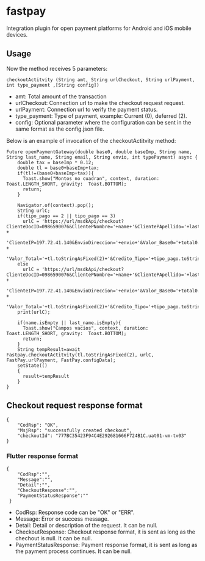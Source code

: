 # fastpay

Integration plugin for open payment platforms for Android and iOS mobile devices.

## Usage
Now the method receives 5 parameters:

```
checkoutActitvity (String amt, String urlCheckout, String urlPayment, int type_payment ,[String config])
```
* amt: Total amount of the transaction
* urlCheckout: Connection url to make the checkout request request.
* urlPayment: Connection url to verify the payment status.
* type_payment: Type of payment, example: Current (0), deferred (2).
* config: Optional parameter where the configuration can be sent in the same format as the config.json file.

Below is an example of invocation of the checkoutActitvity method:


```
Future openPaymentGateway(double base0, double baseImp, String name, String last_name, String email, String envio, int typePayment) async {
    double tax = baseImp * 0.12;
    double tl = base0+baseImp+tax;
    if(tl!=(base0+baseImp+tax)){
      Toast.show("Montos no cuadran", context, duration: Toast.LENGTH_SHORT, gravity:  Toast.BOTTOM);
      return;
    }

    Navigator.of(context).pop();
    String urlC;
    if(tipo_pago == 2 || tipo_pago == 3)
      urlC = 'https://url/msdkApi/checkout?ClienteDocID=0986590076&ClientePNombre='+name+'&ClientePApellido='+last_name+'&ClienteEmail='+email+'&' +
        'ClienteIP=197.72.41.140&EnvioDireccion='+envio+'&Valor_Base0='+total0.toStringAsFixed(2)+'&Valor_BaseImp='+totalImp.toStringAsFixed(2)+'&Valor_IVA='+tax.toStringAsFixed(2)+'&' +
        'Valor_Total='+tl.toStringAsFixed(2)+'&Credito_Tipo='+tipo_pago.toString();
    else
      urlC = 'https://url/msdkApi/checkout?ClienteDocID=0986590076&ClientePNombre='+name+'&ClientePApellido='+last_name+'&ClienteEmail='+email+'&' +
          'ClienteIP=197.72.41.140&EnvioDireccion='+envio+'&Valor_Base0='+total0.toStringAsFixed(2)+'&Valor_BaseImp='+totalImp.toStringAsFixed(2)+'&Valor_IVA='+tax.toStringAsFixed(2)+'&' +
          'Valor_Total='+tl.toStringAsFixed(2)+'&Credito_Tipo='+tipo_pago.toString()+'&Credito_Meses=0';
    print(urlC);

    if(name.isEmpty || last_name.isEmpty){
      Toast.show("Campos vacios", context, duration: Toast.LENGTH_SHORT, gravity:  Toast.BOTTOM);
      return;
    }
    String tempResult=await Fastpay.checkoutActitvity(tl.toStringAsFixed(2), urlC, FastPay.urlPayment, FastPay.configData);
    setState(()
    {
      result=tempResult
    }
}
```

## Checkout request response format

```
{
    "CodRsp": "OK",
    "MsjRsp": "successfully created checkout",
    "checkoutId": "777BC35423F94C4E292681666F724B1C.uat01-vm-tx03"
}
```

### Flutter response format

```
{
    "CodRsp":"",
    "Message":"",
    "Detail":"",
    "CheckoutResponse":"",
    "PaymentStatusResponse":""
 }
```
* CodRsp: Response code can be "OK" or "ERR".
* Message: Error or success message.
* Detail: Detail or description of the request. It can be null.
* CheckoutResponse: Checkout response format, it is sent as long as the chechout is null. It can be null.
* PaymentStatusResponse: Payment response format, it is sent as long as the payment process continues. It can be null.



